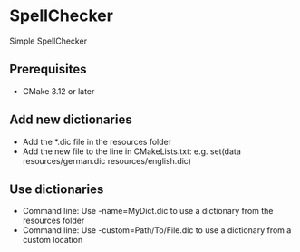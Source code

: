 # SpellChecker
 Simple SpellChecker
 
## Prerequisites
 - CMake 3.12 or later

## Add new dictionaries
 - Add the *.dic file in the resources folder
 - Add the new file to the line in CMakeLists.txt: e.g. set(data resources/german.dic resources/english.dic)

## Use dictionaries
 - Command line: Use -name=MyDict.dic to use a dictionary from the resources folder
 - Command line: Use -custom=Path/To/File.dic to use a dictionary from a custom location 